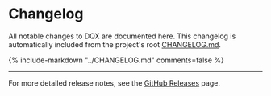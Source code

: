 # Changelog

All notable changes to DQX are documented here. This changelog is automatically included from the project's root [CHANGELOG.md](https://github.com/nampham2/dqx/blob/main/CHANGELOG.md).

<!-- prettier-ignore -->
{%
   include-markdown "../CHANGELOG.md"
   comments=false
%}

---

For more detailed release notes, see the [GitHub Releases](https://github.com/nampham2/dqx/releases) page.
